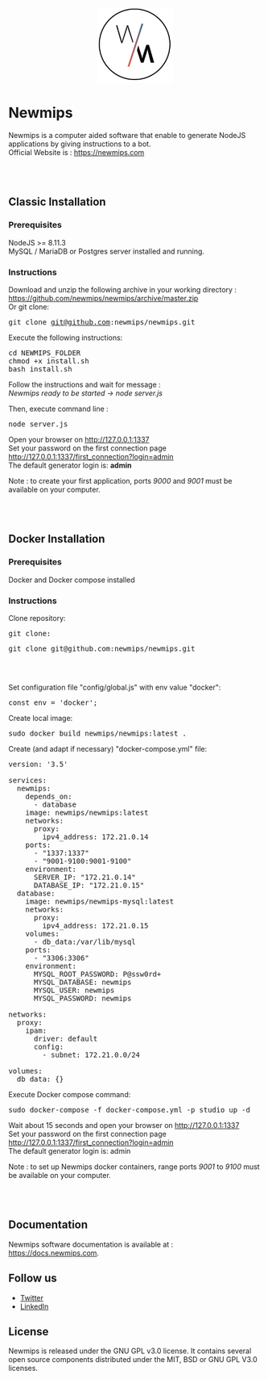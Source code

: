 <p align="center">
	<img width="150" height="150" src="https://raw.githubusercontent.com/newmips/newmips/dev/public/img/FAVICON-GRAND-01.png">
</p>

# Newmips

Newmips is a computer aided software that enable to generate NodeJS applications by giving instructions to a bot.<br>
Official Website is : https://newmips.com

<br><br>
## Classic Installation

### Prerequisites

NodeJS >= 8.11.3<br>
MySQL / MariaDB or Postgres server installed and running.

### Instructions

Download and unzip the following archive in your working directory : https://github.com/newmips/newmips/archive/master.zip<br>
Or git clone: <pre>git clone git@github.com:newmips/newmips.git</pre>

Execute the following instructions:<br/>
<pre>
cd NEWMIPS_FOLDER
chmod +x install.sh
bash install.sh
</pre>

Follow the instructions and wait for message :<br>
<i>Newmips ready to be started -> node server.js</i>

Then, execute command line :
<pre>
node server.js
</pre>

Open your browser on http://127.0.0.1:1337<br>
Set your password on the first connection page http://127.0.0.1:1337/first_connection?login=admin<br>
The default generator login is: <b>admin</b>

Note : to create your first application, ports <i>9000</i> and <i>9001</i> must be available on your computer.

<br><br>
## Docker Installation

### Prerequisites

Docker and Docker compose installed

### Instructions

Clone repository:

<pre>
git clone: <pre>git clone git@github.com:newmips/newmips.git</pre>
</pre>

Set configuration file "config/global.js" with env value "docker":

<pre>
const env = 'docker';
</pre>

Create local image:

<pre>
sudo docker build newmips/newmips:latest .
</pre>

Create (and adapt if necessary) "docker-compose.yml" file:

<pre>
version: '3.5'

services:
  newmips:
	depends_on:
	  - database
	image: newmips/newmips:latest
	networks:
	  proxy:
		ipv4_address: 172.21.0.14
	ports:
	  - "1337:1337"
	  - "9001-9100:9001-9100"
	environment:
	  SERVER_IP: "172.21.0.14"
	  DATABASE_IP: "172.21.0.15"
  database:
	image: newmips/newmips-mysql:latest
	networks:
	  proxy:
		ipv4_address: 172.21.0.15
	volumes:
	  - db_data:/var/lib/mysql
	ports:
	  - "3306:3306"
	environment:
	  MYSQL_ROOT_PASSWORD: P@ssw0rd+
	  MYSQL_DATABASE: newmips
	  MYSQL_USER: newmips
	  MYSQL_PASSWORD: newmips

networks:
  proxy:
	ipam:
	  driver: default
	  config:
		- subnet: 172.21.0.0/24

volumes:
  db_data: {}
</pre>

Execute Docker compose command:
<pre>
sudo docker-compose -f docker-compose.yml -p studio up -d
</pre>

Wait about 15 seconds and open your browser on http://127.0.0.1:1337<br>
Set your password on the first connection page http://127.0.0.1:1337/first_connection?login=admin<br>
The default generator login is: admin

Note : to set up Newmips docker containers, range ports <i>9001</i> to <i>9100</i> must be available on your computer.

<br><br>
## Documentation

Newmips software documentation is available at : https://docs.newmips.com.

## Follow us

<ul>
<li><a href="https://twitter.com/newmips">Twitter</a></li>
<li><a href="https://www.linkedin.com/company/newmips">LinkedIn</a></li>
</ul>

## License

Newmips is released under the GNU GPL v3.0 license.
It contains several open source components distributed under the MIT, BSD or GNU GPL V3.0 licenses.

